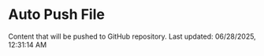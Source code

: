 # Auto Push File

Content that will be pushed to GitHub repository.
Last updated: 06/28/2025, 12:31:14 AM